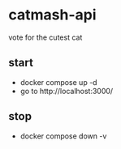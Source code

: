 # catmash-api
vote for the cutest cat

## start
- docker compose up -d
- go to http://localhost:3000/

## stop 
- docker compose down -v 
